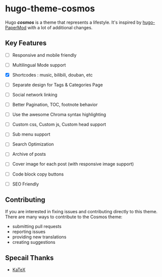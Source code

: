 # hugo-theme-cosmos

Hugo ***cosmos*** is a theme that represents a lifestyle. It's inspired by [hugo-PaperMod](https://github.com/adityatelange/hugo-PaperMod) with a lot of additional changes.

## Key Features

- [ ] Responsive and mobile friendly
- [ ] Multilingual Mode support 
- [x] Shortcodes : music, bilibili, douban, etc
- [ ] Separate design for Tags & Categories Page
- [ ] Social network linking
- [ ] Better Pagination, TOC, footnote behavior
- [ ] Use the awesome Chroma syntax highlighting
- [ ] Custom css, Custom js, Custom head support
- [ ] Sub menu support
- [ ] Search Optimization
- [ ] Archive of posts
- [ ] Cover image for each post (with responsive image support)
- [ ] Code block copy buttons
- [ ] SEO Friendly


## Contributing

If you are interested in fixing issues and contributing directly to this theme. There are many ways to contribute to the Cosmos theme:
- submitting pull requests
- reporting issues
- providing new translations
- creating suggestions

## Specail Thanks

- [KaTeX](https://katex.org/)
